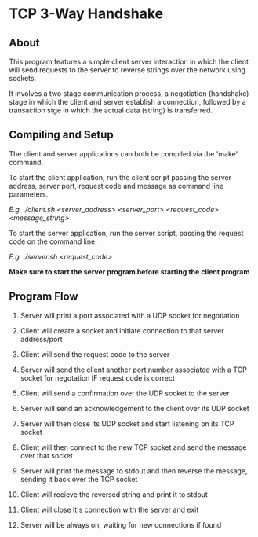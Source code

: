 TCP 3-Way Handshake
===================

About
-----

This program features a simple client server interaction in which the client will send requests to the server to reverse strings over the network using sockets. 

It involves a two stage communication process, a negotiation (handshake) stage in which the client and server establish a connection, followed by a transaction stge in which the actual data (string) is transferred. 


Compiling and Setup
-------------------

The client and server applications can both be compiled via the 'make' command. 

To start the client application, run the client script passing the server address, server port, request code and message as command line parameters.

*E.g. ./client.sh <server_address> <server_port> <request_code> <message_string>*

To start the server application, run the server script, passing the request code on the command line.

*E.g. ./server.sh <request_code>*

**Make sure to start the server program before starting the client program**

Program Flow
------------

1. Server will print a port associated with a UDP socket for negotiation

2. Client will create a socket and initiate connection to that server address/port

3. Client will send the request code to the server

4. Server will send the client another port number associated with a TCP socket for negotation IF request code is correct

5. Client will send a confirmation over the UDP socket to the server

6. Server will send an acknowledgement to the client over its UDP socket

7. Server will then close its UDP socket and start listening on its TCP socket

8. Client will then connect to the new TCP socket and send the message over that socket

9. Server will print the message to stdout and then reverse the message, sending it back over the TCP socket

10. Client will recieve the reversed string and print it to stdout

11. Client will close it's connection with the server and exit

12. Server will be always on, waiting for new connections if found


